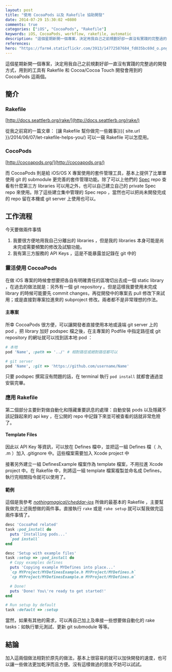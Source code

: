 ```yaml
---
layout: post
title: "使用 CocoaPods 以及 Rakefile 協助開發"
date: 2014-07-29 15:30:02 +0800
comments: true
categories: ["iOS", "CocoaPods", "Rakefile"]
keywords: iOS, CocoaPods, workflow, rakefile, automatic
description: "這個星期新開一個專案，決定用我自己之前規劃好卻一直沒有實踐的完整過的開發方式，用到的工具有 Rakefile 和 Cocoa/Cocoa Touch 開發會用到的 CocoaPods 這兩個。"
references:
hero: "https://farm4.staticflickr.com/3913/14772587684_fd035bc69d_o.png"
---
```


這個星期新開一個專案，決定用我自己之前規劃好卻一直沒有實踐的完整過的開發方式，用到的工具有 Rakefile 和 Cocoa/Cocoa Touch 開發會用到的 CocoaPods 這兩個。

<!-- more -->

## 簡介

### Rakefile

[http://docs.seattlerb.org/rake/](http://docs.seattlerb.org/rake/)

從我之前寫的一篇文章： [讓 Rakefile 幫你做完一些雜事]({{ site.url }}/2014/06/07/let-rakefile-helps-you/) 可以一窺 Rakefile 可以怎麼用。

### CocoPods

[http://cocoapods.org/](http://cocoapods.org/)

而 CocoaPods 則是給 iOS/OS X 專案使用的套件管理工具，基本上提供了比單單使用 git 的 submodule 更完善的套件管理功能。除了可以上他們的 [Spec](https://github.com/CocoaPods/Specs/tree/master/Specs) repo 查看有什麼第三方 libraries 可以用之外，也可以自己建立自己的 private Spec repo 來使用。除了這些建立集中管理的 Spec repo ，當然也可以把尚未開發完成的 repo 留在本機或 git server 上使用也可以。

## 工作流程

今天要做兩件事情

1. 我要很方便地用我自己分離出的 libraries ，但是我的 libraries 本身可能是尚未完成需要頻繁的修改及試驗功能。
2. 我有第三方服務的 API Keys ，這是不能暴露並記錄在 git 中的 

### 靈活使用 CocoaPods

在做 iOS 專案的時候會想要把各自有明確責任的區塊切出去成一個 static library ，在過去的做法就是：另外有一個 git repository 。但是這樣我要使用未完成 library 的時候可能要先 commit changes，再從開發中的專案去 pull 修改下來試用；或是直接對專案拉進來的 subproject 修改。兩者都不是非常理想的作法。

#### 主專案

所幸 CocoaPods 很方便，可以讓開發者直接使用本地或遠端 git server 上的 pod ，把 library 加好 podspec 檔之後，在主專案的 Podfile 中指定路徑或 git repository 的網址就可以找到該本地 pod ：

``` ruby
# 本地
pod 'Name', :path => '../' # 相對路徑或絕對路徑都可以

# git server
pod 'Name', :git => 'https://github.com/username/Name'
```

只要 podspec 撰寫沒有問題的話，在 terminal 執行 `pod install` 就都會通過並安裝完畢。

### 應用 Rakefile

第二個部分主要針對做自動化和隱藏重要訊息的處理：自動安裝 pods 以及隱藏不該記錄起來的 api key ，在公開的 repo 中記錄下來並可被查看的話就非常危險了。

#### Template Files

因此以 API Key 等資訊，可以放在 Defines 檔中，並把這一組 Defines 檔（ .h, .m ）加入 .gitignore 中。這些檔案需要加入 Xcode project 中

接著另外建立一組 DefinesExample 檔案作為 template 檔案，不用拉進 Xcode project 中。在 Rakefile 中，則將這一組 template 檔案複製並命名成 Defines，執行完相關指令就可以使用了。

#### 範例

這個是我參考 *[nothingmagical/cheddar-ios](https://github.com/nothingmagical/cheddar-ios/blob/master/Rakefile)* 所做的最基本的 Rakefile ，主要幫我做完上述我想做的兩件事。直接執行 `rake` 或是 `rake setup` 就可以幫我做完這兩件事情了。

``` ruby
desc 'CocoaPod related'
task :pod_install do
  puts 'Installing pods...'
  `pod install`
end

desc 'Setup with example files'
task :setup => :pod_install do
  # Copy examples defines
  puts 'Copying example MYDefines into place...'
  `cp MYProject/MYDefinesExample.h MYProject/MYDefines.h`
  `cp MYProject/MYDefinesExample.m MYProject/MYDefines.m`

  # Done!
  puts 'Done! You\'re ready to get started!'
end

# Run setup by default
task :default => :setup
```

當然，如果有其他的需求，可以再自己加上及串接一些想要做自動化的 rake tasks：如執行單元測試、更新 git submodule 等等。

## 結論

加入這兩個做法相對於原先的做法，基本上很容易的就可以加快開發的速度，也可以讓一些做法更加乾淨而且方便。沒有這樣做過的朋友不妨可以試試。